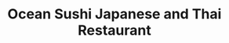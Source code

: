 ---
layout: place
title: "Ocean Sushi Japanese and Thai Restaurant"
permalink: /minnesota/winona/ocean-sushi-japanese-and-thai-restaurant.html
stateAbbr: MN
stateName: Minnesota
cityName: Winona
place_id: ChIJaz73knht-YcROepKXXJ-VvQ
photos:
  - name: >-
      places/ChIJaz73knht-YcROepKXXJ-VvQ/photos/AeeoHcLKIKS9fVOPYnl-2YWF00uGkSF8XyBDG1BBP35hxIiFnspEZvyjWR6YNKcPWIN-xGwpt0zhZL2SJgQjWPkBEiCDKTgGUKCwsuzOC37643MhQ2qsJrnlFoaxW1Wd_Ul3-kUe8qyvMbEb0JH8vnPYhmSiifRAW1GVLDFlCP44Gf7vtpCM-0ydtDGvtdmRcxoMJCJb2WGKtTPSdrRioeoch1g-2hXFLCu-gUbzGiJY1Ux0skw01eqA3yZD0K8oA_7bjrDnNuWVuAtqU50g5_hxMSb5pKegaZ96LX2KIQYUwdE4gLtkJ6YTCkQ4zCpD8X2_tGK_3lL-WOD3WlvhkCn6TU8wFF9zR8WQAT6s33qHTo0YLyMB-im4M6RdnjmgCAPmjq51nm_Elq3ClI-93OxPt4rnLc0s9AmwZZp3oQradu92ig
    widthPx: 4032
    heightPx: 3024
    authorAttributions:
      - displayName: amantastic
        uri: https://maps.google.com/maps/contrib/110024520675867138066
        photoUri: >-
          https://lh3.googleusercontent.com/a-/ALV-UjWXqf8CLTR4zzwEnkjaBPNOzoZ7MtNAp9vxw1ivtTYN7ryqo_uxcw=s100-p-k-no-mo
    flagContentUri: >-
      https://www.google.com/local/imagery/report/?cb_client=maps_api_places.places_api&image_key=!1e10!2sCIHM0ogKEICAgIC2reWXUQ&hl=en-US
    googleMapsUri: >-
      https://www.google.com/maps/place//data=!3m4!1e2!3m2!1sCIHM0ogKEICAgIC2reWXUQ!2e10!4m2!3m1!1s0x87f96d7892f73e6b:0xf4567e725d4aea39
  - name: >-
      places/ChIJaz73knht-YcROepKXXJ-VvQ/photos/AeeoHcLtKEP1udgMQbCP6dYeFyI7ZpdwYHgWvoE7lQKEoYJWvQvCSHN72trqMqAHPSEi-H3JFWaSrLR6S81Bjb0O98yS5jiqWsBV5aW-eFb5bB7f8H5bE1eTYM2XQTtFfvWP3jfapgQ9Km39dZ9Y6kuXeEdBJWXQhjwFATd2DhpVETJoE7bBNVS8ZXK-8VoPFYyBcGfQCfSrKBd8ndtonx-0ld7Ix_DvsV4c7qjfhIxQ6puIFsDv_BuQ6uUP4VykrhxggrgYypxP0vltV987kYz38g-fqQJnb0T8gyqzyGIgbUkCUxf_zz6AhOfLV3S6Z38Ccl8_owbOP4z90xCc7aHZ92k6j01KdmAv-N_t44iMgRWhtQEiOQ9KQ7Dm8N3Hc3eG1GxmzlfY9PEKCeM0iBOwKYuKVZtcQdxLIQDzbLGja8w
    widthPx: 4032
    heightPx: 3024
    authorAttributions:
      - displayName: Scott Schradle
        uri: https://maps.google.com/maps/contrib/116897275253686972506
        photoUri: >-
          https://lh3.googleusercontent.com/a-/ALV-UjXArQ4A41J4r9lNase7MS9egmNCL63ysXFiB2bv3URsCm0ZmXaD=s100-p-k-no-mo
    flagContentUri: >-
      https://www.google.com/local/imagery/report/?cb_client=maps_api_places.places_api&image_key=!1e10!2sCIHM0ogKEICAgICkqMOtdQ&hl=en-US
    googleMapsUri: >-
      https://www.google.com/maps/place//data=!3m4!1e2!3m2!1sCIHM0ogKEICAgICkqMOtdQ!2e10!4m2!3m1!1s0x87f96d7892f73e6b:0xf4567e725d4aea39
  - name: >-
      places/ChIJaz73knht-YcROepKXXJ-VvQ/photos/AeeoHcJ-kBjmo-3EGp8JfRF4TOmj3vHRXv1iqqoxixSUJKNnHyXgSDRI_E81My155KIYu-Fj4yr2ewwiEF6R0Fbimx19GFo6-25d0L4AsthdUb4nm1NipmHQ-C2ZVjZhVYUHTdMCkjaJaekFqYbNzpLPWmUVW3Ipn-_9HoyqjUe_UdKxNMfZTKctgeRJXOzVHqNesEzia9WwyvEhtn8sKHZJHZCj9hGuwB-s0j5KeFeeMzVWjmiDzEZFbGG4Zc1tb0sDNQjOOCWDFgYGLS_9TWPxDyDBldwPPNR7kNQ9fAGaqHbWkIOfmQScFQaZmnnIgxeqUAQZxpB_QrGSkAN3n-UWv8vl0aJ1HcDNW6n2xL0ctwWSxpYAkqjjssWN5hNyUIaa9LaOvXObEK70250geTJNhTe2l0qhNlLDoAfNW9mltnQ
    widthPx: 4080
    heightPx: 3072
    authorAttributions:
      - displayName: XK 0
        uri: https://maps.google.com/maps/contrib/101096324047811035296
        photoUri: >-
          https://lh3.googleusercontent.com/a/ACg8ocIb4ISU8xZVxL5d4kojb0ERi-D-Rl5CS504kppPY6qpBbLyjg=s100-p-k-no-mo
    flagContentUri: >-
      https://www.google.com/local/imagery/report/?cb_client=maps_api_places.places_api&image_key=!1e10!2sCIHM0ogKEICAgIDr593HJQ&hl=en-US
    googleMapsUri: >-
      https://www.google.com/maps/place//data=!3m4!1e2!3m2!1sCIHM0ogKEICAgIDr593HJQ!2e10!4m2!3m1!1s0x87f96d7892f73e6b:0xf4567e725d4aea39
  - name: >-
      places/ChIJaz73knht-YcROepKXXJ-VvQ/photos/AeeoHcKc241P9HF7398Zn6DcIWgjlEUJK-biojiAjYI8ZiWXuD4x2d2x7X0JTDAlimZ4XV_Yi9sppWwcTWyoMA73Nyzypjggq8sUKsj6RMqt-xYhu-En6AgP6J_rw9vpCslh3-IHI1y1Jldid--Ff5h5w39k0Ay9aHrZ0J320a1slJZEDX6EmylkflFyaW9Eu_tQwXaw-e5r5Mj_KZUbBOmrBFGP89Bljd0WAO1l193exMvsi7bbdr3kX_r0TJDW7z51-JrlUH37yivjxpYP9imaM65LN8S5bgYgTmLW-jP_mQvouR0vtxEVWcSoFCA7eOXi8reUnKvl9CJyF3orGSz5MbCyQQE4Pvm9w-eFvcnC-5-HFMhCExWE5r0O8n00CjYlHLIXm-b1sAdwRtf_1_EGKT24Sq1Y8WEDGajyE5Sh2Ok
    widthPx: 2560
    heightPx: 1920
    authorAttributions:
      - displayName: Heather Bradberg
        uri: https://maps.google.com/maps/contrib/106924438069777007856
        photoUri: >-
          https://lh3.googleusercontent.com/a-/ALV-UjXohy2vO6mZ3CYjopzE7q5pubCToicn-OhJaO9F0Xe4V0wmaC5NOA=s100-p-k-no-mo
    flagContentUri: >-
      https://www.google.com/local/imagery/report/?cb_client=maps_api_places.places_api&image_key=!1e10!2sCIHM0ogKEICAgICvj4jzMA&hl=en-US
    googleMapsUri: >-
      https://www.google.com/maps/place//data=!3m4!1e2!3m2!1sCIHM0ogKEICAgICvj4jzMA!2e10!4m2!3m1!1s0x87f96d7892f73e6b:0xf4567e725d4aea39
  - name: >-
      places/ChIJaz73knht-YcROepKXXJ-VvQ/photos/AeeoHcKZSWNkQUpIy1tk4lgBK4XerlQdJVWXBO8mi8Up2KXG2ZRd4ou9VncBLvyLaPeY8HDVe9rkxUvLl-_3FqT-HF8a59JvLo-uGWQJV18Uq3gDztKG9-yQm2haaCAbsaZ1wiuhct_jiIH_43KWpakudJRKDsNd9EcHYh7TLQFDIJbFN4WC0zjWkc-H0xvbog1XG6i30-3VvkyPmPCACCZNhSbZcigWMP0zy5zbP3mVrHxTP7QhEEu3SyqjhdJkVBTG8d2jEwAozv4R5wihK2ECPq6iL7fWRSPbA6pYIobCOXjUD0u8PTp25TSVUa6dN3DZrecAnHqKb0saT0QtaZL29EaD721aEVvbBPeANGZrEKqFTDgMjFGkp5ycIemqq861gDtejfK2CyhtMBC1wGpC-0wPU-IHvPaX2b1koL17KBQ
    widthPx: 3024
    heightPx: 4032
    authorAttributions:
      - displayName: Juan Sanchez Philalopos Ralmirez
        uri: https://maps.google.com/maps/contrib/117836616630683138425
        photoUri: >-
          https://lh3.googleusercontent.com/a-/ALV-UjXxklkByMVldmSV4STPtRins7pr08nBU5C4164NwVoQVYJ65ygO=s100-p-k-no-mo
    flagContentUri: >-
      https://www.google.com/local/imagery/report/?cb_client=maps_api_places.places_api&image_key=!1e10!2sCIHM0ogKEICAgICbwdiBUw&hl=en-US
    googleMapsUri: >-
      https://www.google.com/maps/place//data=!3m4!1e2!3m2!1sCIHM0ogKEICAgICbwdiBUw!2e10!4m2!3m1!1s0x87f96d7892f73e6b:0xf4567e725d4aea39
  - name: >-
      places/ChIJaz73knht-YcROepKXXJ-VvQ/photos/AeeoHcIXYAxEEx_TwIC6OxOBTi0Aiw04v41WeUhoRE1UqCO6GpatxAnXWQYFl6CdSQUSWr5HM3r8WST1VtUdVXbh6K7LCOOwfmW8b4Eu5ZeGxeE8mc00rzRGutBG_UCWgzMZBP9-dzQXLeSHPa3qi0azg-yI-cTWCUkGQUVrrcT2ewBGXB90pV-nZqxv4WnVCEOE8SGrLMZDQsLMgHENzBs5fKtoPF6hXzUNVHZ54iFjYwJ5K4JAGwQ_vwFv7t0W_XAef9xrqiKrPkM_CwyO8HYviOYiJWSJJBJEs5KJX01ksfm4Czzq_1DWjXtPRGMLvNHo6Z3DjVkVhLcYE-hudP5dvJdvfbgHJ6zeH1GKmnH30mZqqUp2RbAB0FB9-PxOhdpPW_hZvruB8z9XfrrjoafKMj3a-vA0Bt--sw0a0vhKbno
    widthPx: 3024
    heightPx: 4032
    authorAttributions:
      - displayName: Juan Sanchez Philalopos Ralmirez
        uri: https://maps.google.com/maps/contrib/117836616630683138425
        photoUri: >-
          https://lh3.googleusercontent.com/a-/ALV-UjXxklkByMVldmSV4STPtRins7pr08nBU5C4164NwVoQVYJ65ygO=s100-p-k-no-mo
    flagContentUri: >-
      https://www.google.com/local/imagery/report/?cb_client=maps_api_places.places_api&image_key=!1e10!2sCIHM0ogKEICAgICbwdiBEw&hl=en-US
    googleMapsUri: >-
      https://www.google.com/maps/place//data=!3m4!1e2!3m2!1sCIHM0ogKEICAgICbwdiBEw!2e10!4m2!3m1!1s0x87f96d7892f73e6b:0xf4567e725d4aea39
  - name: >-
      places/ChIJaz73knht-YcROepKXXJ-VvQ/photos/AeeoHcL_VO70R6iUeS8Bdn31MeuJqFylRvwLX2IMfGuvHk2HDgrU72P6-BNRtNwTm1PChcgdDo7k_6ZfyCuCAqDe8-tRS9C_EYgn0Ek2KXghHd3AzDaqcraLHjc3St9hyEQFjtLt6pbgGq5xLG0WyKH77TZKrrYslRscnAPl-80-RIiWfDFmtK7RuoSMQ_lG9Hlu3A83w0ct0nk9tVQlAs5J02HjtTpWfxFTZSFicIdFZjb3VFmEE6y0Iz8MFFeK6PAysU_EmsE05CYhznWV_5xJCPJG_2gKC6s17T-1MpUCK2dzOi3XJKzR-SvVB5ANK9dFus3gDpzJsV20hio4ZAHM2yvW_SA3vGwc82U82GqZgX0x_5opjjMh284rB2Y8_UoyXa6yZzQ3NpOEcc5FBUKSHiAVLUC8SaS_lsStk0oLemxDAw
    widthPx: 3000
    heightPx: 4000
    authorAttributions:
      - displayName: Crystal Srock
        uri: https://maps.google.com/maps/contrib/117525247212744366514
        photoUri: >-
          https://lh3.googleusercontent.com/a-/ALV-UjUmrE3ygntduVDomA3G5j6pEWP97krYSv062ljBADFG1Y2Z3yQ=s100-p-k-no-mo
    flagContentUri: >-
      https://www.google.com/local/imagery/report/?cb_client=maps_api_places.places_api&image_key=!1e10!2sCIHM0ogKEICAgID9uvm6eA&hl=en-US
    googleMapsUri: >-
      https://www.google.com/maps/place//data=!3m4!1e2!3m2!1sCIHM0ogKEICAgID9uvm6eA!2e10!4m2!3m1!1s0x87f96d7892f73e6b:0xf4567e725d4aea39
  - name: >-
      places/ChIJaz73knht-YcROepKXXJ-VvQ/photos/AeeoHcIYzCGQUr-ndcnD2hxVTNNg7XnetXeWLNz48wW6T_igYgwuuh9lfWGnoxOm0xiD3T60m3XffWQrl00d1JMUMbik_-UutvwmHn3yIWDPZ0zS-TcY43exW_b7eCMmwP8dq6OUY0gyLLCZzJK4ak9K23xQvyn1aVLVewC0Z08Cx4iwJSHoSLY1d0XU6lSY0xWiNQsr-_3uljR7DT9WWp83S_pgXkAw0m_ABpIXM2hCNPK1J1c8_GR0TeGDaB7YHws_iVgoHkOwikZCQgG40EKwJ-V_lpbKEJ8z3qiWqIw5AtG1953ixhpKrabx84ISa2CPGHKAlJp8a2N4_F8Hzmzp2b3COfXXZocbZLWElmlwaFnGBCVI1eyZ-_RpKwWa_A_-PTBtbPone-Zq1n5xtSI6-QWcyHwm1QqdLFL9DadyRlqAkg
    widthPx: 4048
    heightPx: 3036
    authorAttributions:
      - displayName: Nick Krumholz
        uri: https://maps.google.com/maps/contrib/106928934055984965990
        photoUri: >-
          https://lh3.googleusercontent.com/a-/ALV-UjUCCtISMafFNWCyVax6O5P3lErha1PAx3kUCTaAMKkyvyYgbbdTMQ=s100-p-k-no-mo
    flagContentUri: >-
      https://www.google.com/local/imagery/report/?cb_client=maps_api_places.places_api&image_key=!1e10!2sCIHM0ogKEICAgICEr-T9Cw&hl=en-US
    googleMapsUri: >-
      https://www.google.com/maps/place//data=!3m4!1e2!3m2!1sCIHM0ogKEICAgICEr-T9Cw!2e10!4m2!3m1!1s0x87f96d7892f73e6b:0xf4567e725d4aea39
  - name: >-
      places/ChIJaz73knht-YcROepKXXJ-VvQ/photos/AeeoHcK2hZxNnXqrdRbuCVhAiYraYIH-r0-gornfVA9kN5PxZKCHiPJvZuzArx8ugX8UgDT9qSjl0RO2TItI3qFxbt8W8_Lis0NwkrTEwEVMMNp3XNlswnDc-Fi-U-kKzrCoHzr4KzxsZG6DkSdZCJwU5wvzSkptKD6I37ZdJXC1HetZHVZJ7P2dBU3AmMk1ImfmDhZ1n0xpdDLej2vKMCpn_F03TgIl7NG6e3KT_kYmtocOhE0FEG554QrpvfRMtNspNs-_T-CE2nfwHnnnr8RwvsLatOmf6iiYZau_xCnXIBMxOJ2VhMaHhQVQc1XresxK1G7RNYnLvNM7K2EZqGh4y17yuUF17ZLNf3-VGd1sqlvtKSicvWAA13MYv7F7kKEaV9WpHFevyAg_XSXillEq7y-VKJG1f6V0_QnUdhwgGSgddoY
    widthPx: 3456
    heightPx: 3456
    authorAttributions:
      - displayName: Craig Rossow
        uri: https://maps.google.com/maps/contrib/112409468696036627869
        photoUri: >-
          https://lh3.googleusercontent.com/a-/ALV-UjUDb6AV7suanfZYFWS9Ao_kZp_Q1ueZMNGLiwjMXwlj32UHYAk=s100-p-k-no-mo
    flagContentUri: >-
      https://www.google.com/local/imagery/report/?cb_client=maps_api_places.places_api&image_key=!1e10!2sCIHM0ogKEICAgMDQ5fe3hgE&hl=en-US
    googleMapsUri: >-
      https://www.google.com/maps/place//data=!3m4!1e2!3m2!1sCIHM0ogKEICAgMDQ5fe3hgE!2e10!4m2!3m1!1s0x87f96d7892f73e6b:0xf4567e725d4aea39
  - name: >-
      places/ChIJaz73knht-YcROepKXXJ-VvQ/photos/AeeoHcLXquUfQ0Y6KhR7hTgkMgAnOCMO3GOsFAiSPMExMCjyxnBu0hVR1r4ILGHWEzjTCToTFUVGLQqfd2CuHE6sAvFgR4wLdQ7ySNbkhdiXqCsljg81VgYBFABRhOxuC7c8CrWT_r1a5UGuPIUac8qe6TZwx0T_9zJrYqefMJsuKdthtqoW2n4gH-8ik1V8sJ4YQLo85PchrpC6ctgtIfZ0YXyVIqSqks7yYyy_5FQdQwc9SJZLoCnekM5xk7w1xz3Kl3x9Bbbda7y4llXrtW6w-rny2NBljESj0XPFHDT30yDdJ9C6ObiDSJMqI-34l0OjQPfeUfr3GE4pVmd9tv0wetPKMdD1E_HSgCsw_7D62cNHVbrr1w4qQdnbugsmc8j0OENIfDoNdp9MJthSa1hMfU9NfgPqoycs2DMnqwl1To93BoKR
    widthPx: 4032
    heightPx: 3024
    authorAttributions:
      - displayName: Chad Tesar
        uri: https://maps.google.com/maps/contrib/113572892366407938100
        photoUri: >-
          https://lh3.googleusercontent.com/a-/ALV-UjWE4YslMhqyof5eEWz2BFg0FgMO5Jv5osb7mXORWG-oN4MavD4Vyw=s100-p-k-no-mo
    flagContentUri: >-
      https://www.google.com/local/imagery/report/?cb_client=maps_api_places.places_api&image_key=!1e10!2sCIHM0ogKEICAgICztqGQkQE&hl=en-US
    googleMapsUri: >-
      https://www.google.com/maps/place//data=!3m4!1e2!3m2!1sCIHM0ogKEICAgICztqGQkQE!2e10!4m2!3m1!1s0x87f96d7892f73e6b:0xf4567e725d4aea39
address: 1213 Gilmore Ave t9, Winona, MN 55987, USA
street: 1213 Gilmore Ave t9
city: Winona
state: MN
zip: '55987'
country: USA
neighborhood: null
latitude: '44.046845'
longitude: '-91.669362'
accessibility_options:
  wheelchairAccessibleParking: true
  wheelchairAccessibleEntrance: true
  wheelchairAccessibleRestroom: true
  wheelchairAccessibleSeating: true
business_status: OPERATIONAL
name: Ocean Sushi Japanese and Thai Restaurant
google_maps_links:
  directionsUri: >-
    https://www.google.com/maps/dir//''/data=!4m7!4m6!1m1!4e2!1m2!1m1!1s0x87f96d7892f73e6b:0xf4567e725d4aea39!3e0
  placeUri: https://maps.google.com/?cid=17606398822908095033
  writeAReviewUri: >-
    https://www.google.com/maps/place//data=!4m3!3m2!1s0x87f96d7892f73e6b:0xf4567e725d4aea39!12e1
  reviewsUri: >-
    https://www.google.com/maps/place//data=!4m4!3m3!1s0x87f96d7892f73e6b:0xf4567e725d4aea39!9m1!1b1
  photosUri: >-
    https://www.google.com/maps/place//data=!4m3!3m2!1s0x87f96d7892f73e6b:0xf4567e725d4aea39!10e5
primary_type: Japanese Restaurant
opening_hours:
  regular: null
  current: null
secondary_opening_hours:
  regular:
    weekdayDescriptions: null
    type: null
  current:
    weekdayDescriptions: null
    type: null
phone: (507) 961-1266
price_level: PRICE_LEVEL_MODERATE
price_range: $10 &ndash; $20
rating: '4.5'
rating_count: 611
website: http://www.oceansushimn.com/
description: null
reviews:
  - name: >-
      places/ChIJaz73knht-YcROepKXXJ-VvQ/reviews/ChZDSUhNMG9nS0VJQ0FnTURRNWZlM2VnEAE
    relativePublishTimeDescription: a month ago
    rating: 5
    text:
      text: >-
        I went there two different nights for supper.

        The first night, I had sushi. I ordered four rolls, Godzilla roll,
        Caribbean roll, Black Dragon roll, and one that was topped with mango.
        It was so good.

        The next night I ordered the spicy chicken pad thai. That had so much
        flavor, unbelievable. The wait staff were on top of their game both
        nights. I will definitely go back when I am in town.
      languageCode: en
    originalText:
      text: >-
        I went there two different nights for supper.

        The first night, I had sushi. I ordered four rolls, Godzilla roll,
        Caribbean roll, Black Dragon roll, and one that was topped with mango.
        It was so good.

        The next night I ordered the spicy chicken pad thai. That had so much
        flavor, unbelievable. The wait staff were on top of their game both
        nights. I will definitely go back when I am in town.
      languageCode: en
    authorAttribution:
      displayName: Craig Rossow
      uri: https://www.google.com/maps/contrib/112409468696036627869/reviews
      photoUri: >-
        https://lh3.googleusercontent.com/a-/ALV-UjUDb6AV7suanfZYFWS9Ao_kZp_Q1ueZMNGLiwjMXwlj32UHYAk=s128-c0x00000000-cc-rp-mo
    publishTime: '2025-03-12T15:37:21.296994Z'
    flagContentUri: >-
      https://www.google.com/local/review/rap/report?postId=ChZDSUhNMG9nS0VJQ0FnTURRNWZlM2VnEAE&d=17924085&t=1
    googleMapsUri: >-
      https://www.google.com/maps/reviews/data=!4m6!14m5!1m4!2m3!1sChZDSUhNMG9nS0VJQ0FnTURRNWZlM2VnEAE!2m1!1s0x87f96d7892f73e6b:0xf4567e725d4aea39
  - name: >-
      places/ChIJaz73knht-YcROepKXXJ-VvQ/reviews/ChdDSUhNMG9nS0VJQ0FnTUNJME9TTDFBRRAB
    relativePublishTimeDescription: 2 weeks ago
    rating: 2
    text:
      text: >-
        The food has gone downhill the last couple years. I hope it gets better
        but not sure if it’s under new ownership or what’s happening. Not the
        same. Shrimp fried rice is just fried rice with shrimp on top, and not
        much shrimp.
      languageCode: en
    originalText:
      text: >-
        The food has gone downhill the last couple years. I hope it gets better
        but not sure if it’s under new ownership or what’s happening. Not the
        same. Shrimp fried rice is just fried rice with shrimp on top, and not
        much shrimp.
      languageCode: en
    authorAttribution:
      displayName: Lara White
      uri: https://www.google.com/maps/contrib/114767104674816553103/reviews
      photoUri: >-
        https://lh3.googleusercontent.com/a-/ALV-UjUzsu8Y9lkdcbM_H249vyGM-egnFkSHN5VgTkVv8D9ZiGj3mXY=s128-c0x00000000-cc-rp-mo-ba2
    publishTime: '2025-03-29T16:18:38.659154Z'
    flagContentUri: >-
      https://www.google.com/local/review/rap/report?postId=ChdDSUhNMG9nS0VJQ0FnTUNJME9TTDFBRRAB&d=17924085&t=1
    googleMapsUri: >-
      https://www.google.com/maps/reviews/data=!4m6!14m5!1m4!2m3!1sChdDSUhNMG9nS0VJQ0FnTUNJME9TTDFBRRAB!2m1!1s0x87f96d7892f73e6b:0xf4567e725d4aea39
  - name: >-
      places/ChIJaz73knht-YcROepKXXJ-VvQ/reviews/ChZDSUhNMG9nS0VJQ0FnSUNid2RpQlF3EAE
    relativePublishTimeDescription: 8 months ago
    rating: 5
    text:
      text: >-
        What's really cool about this place is their "Wall of Memories".


        The waitress/server was very nice and answered all my questions about
        the different dishes which was awesome because I ask a lot of questions
        all the time.


        The atmosphere was welcoming and chill with good music.


        The food was amazing. The Teriyaki Salmon with the sauce was phenomenal.
        Beyond words.


        The sushi rolls were so fresh, as was the sashimi. Wow.


        The bacon asparagus rice was phenomenal as well. So flavorful.
        Especially with the Yummy Sauce.


        I enjoyed my experience here immensely. Quite the hidden gem in Winona.
        I'm blown away.


        Thank you, Ocean Sushi for a beautiful experience for my first time
        visiting.


        Definitely worth the visit!!!!
      languageCode: en
    originalText:
      text: >-
        What's really cool about this place is their "Wall of Memories".


        The waitress/server was very nice and answered all my questions about
        the different dishes which was awesome because I ask a lot of questions
        all the time.


        The atmosphere was welcoming and chill with good music.


        The food was amazing. The Teriyaki Salmon with the sauce was phenomenal.
        Beyond words.


        The sushi rolls were so fresh, as was the sashimi. Wow.


        The bacon asparagus rice was phenomenal as well. So flavorful.
        Especially with the Yummy Sauce.


        I enjoyed my experience here immensely. Quite the hidden gem in Winona.
        I'm blown away.


        Thank you, Ocean Sushi for a beautiful experience for my first time
        visiting.


        Definitely worth the visit!!!!
      languageCode: en
    authorAttribution:
      displayName: Juan Sanchez Philalopos Ralmirez
      uri: https://www.google.com/maps/contrib/117836616630683138425/reviews
      photoUri: >-
        https://lh3.googleusercontent.com/a-/ALV-UjXxklkByMVldmSV4STPtRins7pr08nBU5C4164NwVoQVYJ65ygO=s128-c0x00000000-cc-rp-mo-ba6
    publishTime: '2024-07-27T20:56:21.576311Z'
    flagContentUri: >-
      https://www.google.com/local/review/rap/report?postId=ChZDSUhNMG9nS0VJQ0FnSUNid2RpQlF3EAE&d=17924085&t=1
    googleMapsUri: >-
      https://www.google.com/maps/reviews/data=!4m6!14m5!1m4!2m3!1sChZDSUhNMG9nS0VJQ0FnSUNid2RpQlF3EAE!2m1!1s0x87f96d7892f73e6b:0xf4567e725d4aea39
  - name: >-
      places/ChIJaz73knht-YcROepKXXJ-VvQ/reviews/ChdDSUhNMG9nS0VJQ0FnSUREN1pmbzNRRRAB
    relativePublishTimeDescription: a year ago
    rating: 5
    text:
      text: >-
        First time eating at this place. I absolutely loved it so does the
        husband, he's usually not a sushi person, he WAS NOT DISAPPOINTED! He
        ordered the Chicken hibachi, and the plate was as long as his arm,
        enough for two people to eat it. The husband like the fact that they
        separated the veggies from the chicken and rice. I ordered the pad Thai
        and the taste was right on, it wasn't too greasy, again the portions was
        enough to feed two people. And the platting for the sushi was so pretty,
        I couldn't even eat it. Most sushi place when you order sushi they put
        it all together where you cannot grab the sushi without touching the
        other kind of sushi. This one they, gave the sushi it's space. So when
        your chopsticks is grabbing the sushi, it's not touching the other
        sushi.
      languageCode: en
    originalText:
      text: >-
        First time eating at this place. I absolutely loved it so does the
        husband, he's usually not a sushi person, he WAS NOT DISAPPOINTED! He
        ordered the Chicken hibachi, and the plate was as long as his arm,
        enough for two people to eat it. The husband like the fact that they
        separated the veggies from the chicken and rice. I ordered the pad Thai
        and the taste was right on, it wasn't too greasy, again the portions was
        enough to feed two people. And the platting for the sushi was so pretty,
        I couldn't even eat it. Most sushi place when you order sushi they put
        it all together where you cannot grab the sushi without touching the
        other kind of sushi. This one they, gave the sushi it's space. So when
        your chopsticks is grabbing the sushi, it's not touching the other
        sushi.
      languageCode: en
    authorAttribution:
      displayName: Seng Vang
      uri: https://www.google.com/maps/contrib/101765809327832887672/reviews
      photoUri: >-
        https://lh3.googleusercontent.com/a/ACg8ocJxNXm563JakcANua6om0DnSeInMdeCTFcJILd-3tDP76Mk7g=s128-c0x00000000-cc-rp-mo-ba3
    publishTime: '2024-04-13T01:39:08.773254Z'
    flagContentUri: >-
      https://www.google.com/local/review/rap/report?postId=ChdDSUhNMG9nS0VJQ0FnSUREN1pmbzNRRRAB&d=17924085&t=1
    googleMapsUri: >-
      https://www.google.com/maps/reviews/data=!4m6!14m5!1m4!2m3!1sChdDSUhNMG9nS0VJQ0FnSUREN1pmbzNRRRAB!2m1!1s0x87f96d7892f73e6b:0xf4567e725d4aea39
  - name: >-
      places/ChIJaz73knht-YcROepKXXJ-VvQ/reviews/ChdDSUhNMG9nS0VJQ0FnSURfX3VTYTBnRRAB
    relativePublishTimeDescription: 2 months ago
    rating: 5
    text:
      text: >-
        I recently tried out Ocean Sushi and was thoroughly impressed!


        We ordered the Dragon Roll and the Fried California Roll, and both were
        absolutely delicious. The flavors were perfectly balanced, and the
        portions were generous—definitely filling! The presentation was
        beautiful, and the quality of the ingredients really stood out.


        The atmosphere of the restaurant was inviting, and the staff were
        friendly and attentive, making the overall experience even better. I’ll
        definitely be coming back to explore more of their menu.


        Highly recommend giving this place a try if you’re a sushi lover!!
      languageCode: en
    originalText:
      text: >-
        I recently tried out Ocean Sushi and was thoroughly impressed!


        We ordered the Dragon Roll and the Fried California Roll, and both were
        absolutely delicious. The flavors were perfectly balanced, and the
        portions were generous—definitely filling! The presentation was
        beautiful, and the quality of the ingredients really stood out.


        The atmosphere of the restaurant was inviting, and the staff were
        friendly and attentive, making the overall experience even better. I’ll
        definitely be coming back to explore more of their menu.


        Highly recommend giving this place a try if you’re a sushi lover!!
      languageCode: en
    authorAttribution:
      displayName: Suni Bui
      uri: https://www.google.com/maps/contrib/108132220032537146860/reviews
      photoUri: >-
        https://lh3.googleusercontent.com/a/ACg8ocJqvIffp4MbxfkuoZCdKC8ebyuvWmwXqNpeKze42Rwca-bX6A=s128-c0x00000000-cc-rp-mo-ba2
    publishTime: '2025-01-24T15:15:00.745948Z'
    flagContentUri: >-
      https://www.google.com/local/review/rap/report?postId=ChdDSUhNMG9nS0VJQ0FnSURfX3VTYTBnRRAB&d=17924085&t=1
    googleMapsUri: >-
      https://www.google.com/maps/reviews/data=!4m6!14m5!1m4!2m3!1sChdDSUhNMG9nS0VJQ0FnSURfX3VTYTBnRRAB!2m1!1s0x87f96d7892f73e6b:0xf4567e725d4aea39
parking_options:
  freeParkingLot: true
  freeStreetParking: true
  valetParking: false
payment_options:
  acceptsCreditCards: true
  acceptsDebitCards: true
  acceptsCashOnly: false
  acceptsNfc: true
allow_dogs: null
curbside_pickup: null
delivery: true
dine_in: true
good_for_children: true
good_for_groups: true
good_for_sports: false
live_music: false
menu_for_children: true
outdoor_seating: false
reservable: true
restroom: true
serves_beer: true
serves_breakfast: false
serves_brunch: false
serves_cocktails: true
serves_coffee: null
serves_dinner: true
serves_dessert: true
serves_lunch: true
serves_vegetarian_food: true
serves_wine: true
takeout: true

---